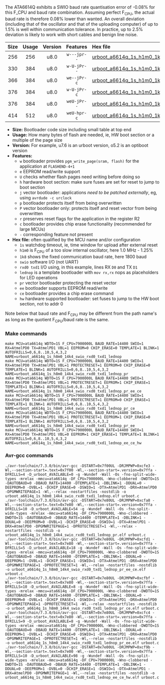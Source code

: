 The ATA6614Q exhibits a SWIO baud rate quantisation error of -0.08% for this F_CPU and baud rate combination. Assuming perfect F<sub>CPU</sub>, the actual baud rate is therefore 0.08% lower than wanted. An overall deviation (including that of the oscillator and that of the uploading computer) of up to 1.5% is well within communication tolerance. In practice, up to 2.5% deviation is likely to work with short cables and benign line noise.

|Size|Usage|Version|Features|Hex file|
|:-:|:-:|:-:|:-:|:--|
|256|256|u8.0|`w---jpr--`|[urboot_a6614q_1s_h1m0_1k8_swio_rxd0_txd1_lednop.hex](https://raw.githubusercontent.com/stefanrueger/urboot.hex/main/mcus/ata6614q/watchdog_1_s/internal_oscillator_h-1.25%25/%2B1m000000_hz/%2B%2B%2B1k8_baud/uart0_rxd0_txd1/lednop/urboot_a6614q_1s_h1m0_1k8_swio_rxd0_txd1_lednop.hex)|
|330|384|u8.0|`w-U-jPr--`|[urboot_a6614q_1s_h1m0_1k8_swio_rxd0_txd1_lednop_pr.hex](https://raw.githubusercontent.com/stefanrueger/urboot.hex/main/mcus/ata6614q/watchdog_1_s/internal_oscillator_h-1.25%25/%2B1m000000_hz/%2B%2B%2B1k8_baud/uart0_rxd0_txd1/lednop/urboot_a6614q_1s_h1m0_1k8_swio_rxd0_txd1_lednop_pr.hex)|
|366|384|u8.0|`we--jPr-c`|[urboot_a6614q_1s_h1m0_1k8_swio_rxd0_txd1_lednop_pr_ee_ce.hex](https://raw.githubusercontent.com/stefanrueger/urboot.hex/main/mcus/ata6614q/watchdog_1_s/internal_oscillator_h-1.25%25/%2B1m000000_hz/%2B%2B%2B1k8_baud/uart0_rxd0_txd1/lednop/urboot_a6614q_1s_h1m0_1k8_swio_rxd0_txd1_lednop_pr_ee_ce.hex)|
|376|384|u8.0|`w-U-jPr-c`|[urboot_a6614q_1s_h1m0_1k8_swio_rxd0_txd1_lednop_pr_ce.hex](https://raw.githubusercontent.com/stefanrueger/urboot.hex/main/mcus/ata6614q/watchdog_1_s/internal_oscillator_h-1.25%25/%2B1m000000_hz/%2B%2B%2B1k8_baud/uart0_rxd0_txd1/lednop/urboot_a6614q_1s_h1m0_1k8_swio_rxd0_txd1_lednop_pr_ce.hex)|
|376|384|u8.0|`weU-jPr--`|[urboot_a6614q_1s_h1m0_1k8_swio_rxd0_txd1_lednop_pr_ee.hex](https://raw.githubusercontent.com/stefanrueger/urboot.hex/main/mcus/ata6614q/watchdog_1_s/internal_oscillator_h-1.25%25/%2B1m000000_hz/%2B%2B%2B1k8_baud/uart0_rxd0_txd1/lednop/urboot_a6614q_1s_h1m0_1k8_swio_rxd0_txd1_lednop_pr_ee.hex)|
|414|512|u8.0|`weU-hpr-c`|[urboot_a6614q_1s_h1m0_1k8_swio_rxd0_txd1_lednop_ee_ce_hw.hex](https://raw.githubusercontent.com/stefanrueger/urboot.hex/main/mcus/ata6614q/watchdog_1_s/internal_oscillator_h-1.25%25/%2B1m000000_hz/%2B%2B%2B1k8_baud/uart0_rxd0_txd1/lednop/urboot_a6614q_1s_h1m0_1k8_swio_rxd0_txd1_lednop_ee_ce_hw.hex)|

- **Size:** Bootloader code size including small table at top end
- **Usage:** How many bytes of flash are needed, ie, HW boot section or a multiple of the page size
- **Version:** For example, u7.6 is an urboot version, o5.2 is an optiboot version
- **Features:**
  + `w` bootloader provides `pgm_write_page(sram, flash)` for the application at `FLASHEND-4+1`
  + `e` EEPROM read/write support
  + `U` checks whether flash pages need writing before doing so
  + `h` hardware boot section: make sure fuses are set for reset to jump to boot section
  + `j` vector bootloader: applications *need to be patched externally*, eg, using `avrdude -c urclock`
  + `p` bootloader protects itself from being overwritten
  + `P` vector bootloader only: protects itself and reset vector from being overwritten
  + `r` preserves reset flags for the application in the register R2
  + `c` bootloader provides chip erase functionality (recommended for large MCUs)
  + `-` corresponding feature not present
- **Hex file:** often qualified by the MCU name and/or configuration
  + `1s` watchdog timeout, ie, time window for upload after external reset
  + `h1m0` is F<sub>CPU</sub> of a too slow internal oscillator, here 1.0 MHz - 1.25%
  + `1k8` shows the fixed communication baud rate, here 1800 baud
  + `swio` software I/O (not UART)
  + `rxd0 txd1` I/O using, in this example, lines RX `D0` and TX `D1`
  + `lednop` is a template bootloader with `mov rx,rx` nops as placeholders for LED operations
  + `pr` vector bootloader protecting the reset vector
  + `ee` bootloader supports EEPROM read/write
  + `ce` bootloader provides a chip erase command
  + `hw` hardware supported bootloader: set fuses to jump to the HW boot section, not to addr 0


Note below that baud rate and F<sub>CPU</sub> may be different from the path name's as long as the quotient F<sub>CPU</sub>/baud rate is the same.

### Make commands
```
make MCU=ata6614q WDTO=1S F_CPU=7900000L BAUD_RATE=14400 SWIO=1 RX=AtmelPD0 TX=AtmelPD1 VBL=1 EEPROM=0 CHIP_ERASE=0 TEMPLATE=1 BLINK=1 AUTOFRILLS=0,6,8..10,5,4,3,2 NAME=urboot_a6614q_1s_h8m0_14k4_swio_rxd0_txd1_lednop
make MCU=ata6614q WDTO=1S F_CPU=7900000L BAUD_RATE=14400 SWIO=1 RX=AtmelPD0 TX=AtmelPD1 VBL=1 PROTECTRESET=1 EEPROM=0 CHIP_ERASE=0 TEMPLATE=1 BLINK=1 AUTOFRILLS=0,6,8..10,5,4,3,2 NAME=urboot_a6614q_1s_h8m0_14k4_swio_rxd0_txd1_lednop_pr
make MCU=ata6614q WDTO=1S F_CPU=7900000L BAUD_RATE=14400 SWIO=1 RX=AtmelPD0 TX=AtmelPD1 VBL=1 PROTECTRESET=1 EEPROM=1 CHIP_ERASE=1 TEMPLATE=1 BLINK=1 AUTOFRILLS=0,6,8..10,5,4,3,2 NAME=urboot_a6614q_1s_h8m0_14k4_swio_rxd0_txd1_lednop_pr_ee_ce
make MCU=ata6614q WDTO=1S F_CPU=7900000L BAUD_RATE=14400 SWIO=1 RX=AtmelPD0 TX=AtmelPD1 VBL=1 PROTECTRESET=1 EEPROM=0 CHIP_ERASE=1 TEMPLATE=1 BLINK=1 AUTOFRILLS=0,6,8..10,5,4,3,2 NAME=urboot_a6614q_1s_h8m0_14k4_swio_rxd0_txd1_lednop_pr_ce
make MCU=ata6614q WDTO=1S F_CPU=7900000L BAUD_RATE=14400 SWIO=1 RX=AtmelPD0 TX=AtmelPD1 VBL=1 PROTECTRESET=1 EEPROM=1 CHIP_ERASE=0 TEMPLATE=1 BLINK=1 AUTOFRILLS=0,6,8..10,5,4,3,2 NAME=urboot_a6614q_1s_h8m0_14k4_swio_rxd0_txd1_lednop_pr_ee
make MCU=ata6614q WDTO=1S F_CPU=7900000L BAUD_RATE=14400 SWIO=1 RX=AtmelPD0 TX=AtmelPD1 VBL=0 EEPROM=1 CHIP_ERASE=1 TEMPLATE=1 BLINK=1 AUTOFRILLS=0,6,8..10,5,4,3,2 NAME=urboot_a6614q_1s_h8m0_14k4_swio_rxd0_txd1_lednop_ee_ce_hw
```

### Avr-gcc commands
```
./avr-toolchain/7.3.0/bin/avr-gcc -DSTART=0x7f00UL -DRJMPWP=0xcfe3 -Wl,--section-start=.text=0x7f00 -Wl,--section-start=.version=0x7ffa -DFRILLS=4 -D_urboot_AVAILABLE=0 -g -Wundef -Wall -Os -fno-split-wide-types -mrelax -mmcu=ata6614q -DF_CPU=7900000L -Wno-clobbered -DWDTO=1S -DAUTOBAUD=0 -DBAUD_RATE=14400 -DTEMPLATE=1 -DBLINK=1 -DDUAL=0 -DEEPROM=0 -DVBL=1 -DCHIP_ERASE=0 -DSWIO=1 -DTX=AtmelPD1 -DRX=AtmelPD0 -DPGMWRITEPAGE=1 -Wl,--relax -nostartfiles -nostdlib -o urboot_a6614q_1s_h8m0_14k4_swio_rxd0_txd1_lednop.elf urboot.c
./avr-toolchain/7.3.0/bin/avr-gcc -DSTART=0x7e80UL -DRJMPWP=0xcfa8 -Wl,--section-start=.text=0x7e80 -Wl,--section-start=.version=0x7ffa -DFRILLS=10 -D_urboot_AVAILABLE=54 -g -Wundef -Wall -Os -fno-split-wide-types -mrelax -mmcu=ata6614q -DF_CPU=7900000L -Wno-clobbered -DWDTO=1S -DAUTOBAUD=0 -DBAUD_RATE=14400 -DTEMPLATE=1 -DBLINK=1 -DDUAL=0 -DEEPROM=0 -DVBL=1 -DCHIP_ERASE=0 -DSWIO=1 -DTX=AtmelPD1 -DRX=AtmelPD0 -DPGMWRITEPAGE=1 -DPROTECTRESET=1 -Wl,--relax -nostartfiles -nostdlib -o urboot_a6614q_1s_h8m0_14k4_swio_rxd0_txd1_lednop_pr.elf urboot.c
./avr-toolchain/7.3.0/bin/avr-gcc -DSTART=0x7e80UL -DRJMPWP=0xcfd1 -Wl,--section-start=.text=0x7e80 -Wl,--section-start=.version=0x7ffa -DFRILLS=5 -D_urboot_AVAILABLE=18 -g -Wundef -Wall -Os -fno-split-wide-types -mrelax -mmcu=ata6614q -DF_CPU=7900000L -Wno-clobbered -DWDTO=1S -DAUTOBAUD=0 -DBAUD_RATE=14400 -DTEMPLATE=1 -DBLINK=1 -DDUAL=0 -DEEPROM=1 -DVBL=1 -DCHIP_ERASE=1 -DSWIO=1 -DTX=AtmelPD1 -DRX=AtmelPD0 -DPGMWRITEPAGE=1 -DPROTECTRESET=1 -Wl,--relax -nostartfiles -nostdlib -o urboot_a6614q_1s_h8m0_14k4_swio_rxd0_txd1_lednop_pr_ee_ce.elf urboot.c
./avr-toolchain/7.3.0/bin/avr-gcc -DSTART=0x7e80UL -DRJMPWP=0xcfbf -Wl,--section-start=.text=0x7e80 -Wl,--section-start=.version=0x7ffa -DFRILLS=10 -D_urboot_AVAILABLE=8 -g -Wundef -Wall -Os -fno-split-wide-types -mrelax -mmcu=ata6614q -DF_CPU=7900000L -Wno-clobbered -DWDTO=1S -DAUTOBAUD=0 -DBAUD_RATE=14400 -DTEMPLATE=1 -DBLINK=1 -DDUAL=0 -DEEPROM=0 -DVBL=1 -DCHIP_ERASE=1 -DSWIO=1 -DTX=AtmelPD1 -DRX=AtmelPD0 -DPGMWRITEPAGE=1 -DPROTECTRESET=1 -Wl,--relax -nostartfiles -nostdlib -o urboot_a6614q_1s_h8m0_14k4_swio_rxd0_txd1_lednop_pr_ce.elf urboot.c
./avr-toolchain/7.3.0/bin/avr-gcc -DSTART=0x7e80UL -DRJMPWP=0xcfc4 -Wl,--section-start=.text=0x7e80 -Wl,--section-start=.version=0x7ffa -DFRILLS=9 -D_urboot_AVAILABLE=8 -g -Wundef -Wall -Os -fno-split-wide-types -mrelax -mmcu=ata6614q -DF_CPU=7900000L -Wno-clobbered -DWDTO=1S -DAUTOBAUD=0 -DBAUD_RATE=14400 -DTEMPLATE=1 -DBLINK=1 -DDUAL=0 -DEEPROM=1 -DVBL=1 -DCHIP_ERASE=0 -DSWIO=1 -DTX=AtmelPD1 -DRX=AtmelPD0 -DPGMWRITEPAGE=1 -DPROTECTRESET=1 -Wl,--relax -nostartfiles -nostdlib -o urboot_a6614q_1s_h8m0_14k4_swio_rxd0_txd1_lednop_pr_ee.elf urboot.c
./avr-toolchain/7.3.0/bin/avr-gcc -DSTART=0x7e00UL -DRJMPWP=0xcf9b -Wl,--section-start=.text=0x7e00 -Wl,--section-start=.version=0x7ffa -DFRILLS=10 -D_urboot_AVAILABLE=98 -g -Wundef -Wall -Os -fno-split-wide-types -mrelax -mmcu=ata6614q -DF_CPU=7900000L -Wno-clobbered -DWDTO=1S -DAUTOBAUD=0 -DBAUD_RATE=14400 -DTEMPLATE=1 -DBLINK=1 -DDUAL=0 -DEEPROM=1 -DVBL=0 -DCHIP_ERASE=1 -DSWIO=1 -DTX=AtmelPD1 -DRX=AtmelPD0 -DPGMWRITEPAGE=1 -Wl,--relax -nostartfiles -nostdlib -o urboot_a6614q_1s_h8m0_14k4_swio_rxd0_txd1_lednop_ee_ce_hw.elf urboot.c
```

